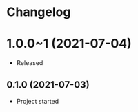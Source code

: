 # Changelog

<!-- Template, # for major version, ## for minor and patch

# 1.0.0 (YYYY-MM-DD)
### Added
*
### Changed
*
### Fixed
*
-->

# 1.0.0~1 (2021-07-04)

* Released

## 0.1.0 (2021-07-03)

* Project started
